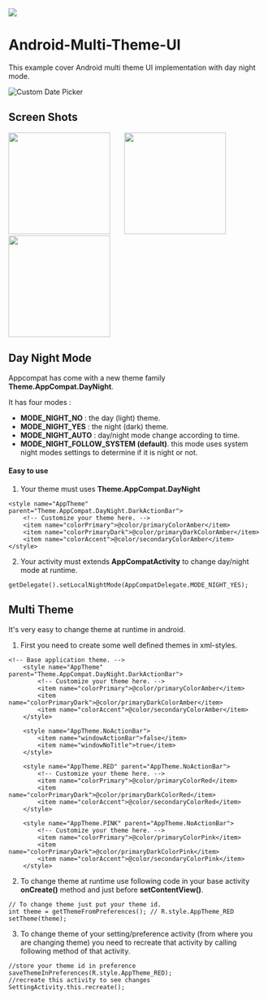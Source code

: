 <img src="https://github.com/pkjvit/Android-Multi-Theme-UI/blob/master/ScreenShots/flex.jpg">

# Android-Multi-Theme-UI
This example cover Android multi theme UI implementation with day night mode.

![Custom Date Picker](https://github.com/pkjvit/UI-MultiTheme/blob/master/gif_multi_theme_240x480.gif)

## Screen Shots

<div>
<img src="https://github.com/pkjvit/Android-Multi-Theme-UI/blob/master/ScreenShots/multi_theme_01.png" width="200">
<img width="20">
<img src="https://github.com/pkjvit/Android-Multi-Theme-UI/blob/master/ScreenShots/multi_theme_02.png" width="200">
<img width="20">
<img src="https://github.com/pkjvit/Android-Multi-Theme-UI/blob/master/ScreenShots/multi_theme_03.png" width="200">
</div>


## Day Night Mode
Appcompat has come with a new theme family **Theme.AppCompat.DayNight**.

It has four modes :
- **MODE_NIGHT_NO** : the day (light) theme.
- **MODE_NIGHT_YES** : the night (dark) theme.
- **MODE_NIGHT_AUTO** : day/night mode change according to time.
- **MODE_NIGHT_FOLLOW_SYSTEM (default)**. this mode uses system night modes settings to determine if it is night or not.

#### Easy to use
1. Your theme must uses **Theme.AppCompat.DayNight**
```
<style name="AppTheme" parent="Theme.AppCompat.DayNight.DarkActionBar">
    <!-- Customize your theme here. -->
    <item name="colorPrimary">@color/primaryColorAmber</item>
    <item name="colorPrimaryDark">@color/primaryDarkColorAmber</item>
    <item name="colorAccent">@color/secondaryColorAmber</item>
</style>
```
2. Your activity must extends **AppCompatActivity** to change day/night mode at runtime.
```
getDelegate().setLocalNightMode(AppCompatDelegate.MODE_NIGHT_YES);
```

## Multi Theme
It's very easy to change theme at runtime in android.

1. First you need to create some well defined themes in xml-styles.
```
<!-- Base application theme. -->
    <style name="AppTheme" parent="Theme.AppCompat.DayNight.DarkActionBar">
        <!-- Customize your theme here. -->
        <item name="colorPrimary">@color/primaryColorAmber</item>
        <item name="colorPrimaryDark">@color/primaryDarkColorAmber</item>
        <item name="colorAccent">@color/secondaryColorAmber</item>
    </style>

    <style name="AppTheme.NoActionBar">
        <item name="windowActionBar">false</item>
        <item name="windowNoTitle">true</item>
    </style>

    <style name="AppTheme.RED" parent="AppTheme.NoActionBar">
        <!-- Customize your theme here. -->
        <item name="colorPrimary">@color/primaryColorRed</item>
        <item name="colorPrimaryDark">@color/primaryDarkColorRed</item>
        <item name="colorAccent">@color/secondaryColorRed</item>
    </style>

    <style name="AppTheme.PINK" parent="AppTheme.NoActionBar">
        <!-- Customize your theme here. -->
        <item name="colorPrimary">@color/primaryColorPink</item>
        <item name="colorPrimaryDark">@color/primaryDarkColorPink</item>
        <item name="colorAccent">@color/secondaryColorPink</item>
    </style>
```
    
2. To change theme at runtime use following code in your base activity **onCreate()** method and just before **setContentView()**.
    
```
// To change theme just put your theme id.
int theme = getThemeFromPreferences(); // R.style.AppTheme_RED
setTheme(theme);
```
  
3. To change theme of your setting/preference activity (from where you are changing theme) you need to recreate that activity by calling following method of that activity.
```
//store your theme id in preference
saveThemeInPreferences(R.style.AppTheme_RED);
//recreate this activity to see changes
SettingActivity.this.recreate();
```
